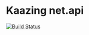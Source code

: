 Kaazing net.api
========
[![Build Status][build-status-image]][build-status]

[build-status-image]: https://travis-ci.org/kaazing/netx.svg?branch=develop
[build-status]: https://travis-ci.org/kaazing/netx
